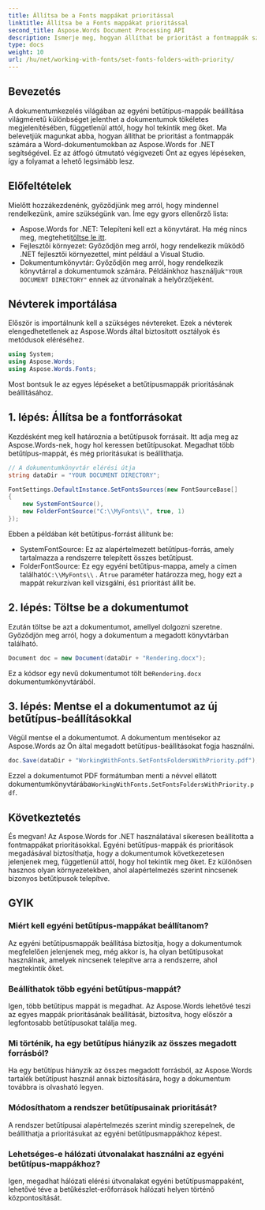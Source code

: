 ```yaml
---
title: Állítsa be a Fonts mappákat prioritással
linktitle: Állítsa be a Fonts mappákat prioritással
second_title: Aspose.Words Document Processing API
description: Ismerje meg, hogyan állíthat be prioritást a fontmappák számára a Word dokumentumokban az Aspose.Words for .NET használatával. Útmutatónk biztosítja, hogy dokumentumai minden alkalommal tökéletesen jelenjenek meg.
type: docs
weight: 10
url: /hu/net/working-with-fonts/set-fonts-folders-with-priority/
---
```

## Bevezetés

A dokumentumkezelés világában az egyéni betűtípus-mappák beállítása világméretű különbséget jelenthet a dokumentumok tökéletes megjelenítésében, függetlenül attól, hogy hol tekintik meg őket. Ma belevetjük magunkat abba, hogyan állíthat be prioritást a fontmappák számára a Word-dokumentumokban az Aspose.Words for .NET segítségével. Ez az átfogó útmutató végigvezeti Önt az egyes lépéseken, így a folyamat a lehető legsimább lesz.

## Előfeltételek

Mielőtt hozzákezdenénk, győződjünk meg arról, hogy mindennel rendelkezünk, amire szükségünk van. Íme egy gyors ellenőrző lista:

-  Aspose.Words for .NET: Telepíteni kell ezt a könyvtárat. Ha még nincs meg, megteheti[töltse le itt](https://releases.aspose.com/words/net/).
- Fejlesztői környezet: Győződjön meg arról, hogy rendelkezik működő .NET fejlesztői környezettel, mint például a Visual Studio.
-  Dokumentumkönyvtár: Győződjön meg arról, hogy rendelkezik könyvtárral a dokumentumok számára. Példáinkhoz használjuk`"YOUR DOCUMENT DIRECTORY"` ennek az útvonalnak a helyőrzőjeként.

## Névterek importálása

Először is importálnunk kell a szükséges névtereket. Ezek a névterek elengedhetetlenek az Aspose.Words által biztosított osztályok és metódusok eléréséhez.

```csharp
using System;
using Aspose.Words;
using Aspose.Words.Fonts;
```

Most bontsuk le az egyes lépéseket a betűtípusmappák prioritásának beállításához.

## 1. lépés: Állítsa be a fontforrásokat

Kezdésként meg kell határoznia a betűtípusok forrásait. Itt adja meg az Aspose.Words-nek, hogy hol keressen betűtípusokat. Megadhat több betűtípus-mappát, és még prioritásukat is beállíthatja.

```csharp
// A dokumentumkönyvtár elérési útja
string dataDir = "YOUR DOCUMENT DIRECTORY";

FontSettings.DefaultInstance.SetFontsSources(new FontSourceBase[]
{
    new SystemFontSource(), 
    new FolderFontSource("C:\\MyFonts\\", true, 1)
});
```

Ebben a példában két betűtípus-forrást állítunk be:
- SystemFontSource: Ez az alapértelmezett betűtípus-forrás, amely tartalmazza a rendszerre telepített összes betűtípust.
-  FolderFontSource: Ez egy egyéni betűtípus-mappa, amely a címen található`C:\\MyFonts\\` . A`true` paraméter határozza meg, hogy ezt a mappát rekurzívan kell vizsgálni, és`1` prioritást állít be.

## 2. lépés: Töltse be a dokumentumot

Ezután töltse be azt a dokumentumot, amellyel dolgozni szeretne. Győződjön meg arról, hogy a dokumentum a megadott könyvtárban található.

```csharp
Document doc = new Document(dataDir + "Rendering.docx");
```

 Ez a kódsor egy nevű dokumentumot tölt be`Rendering.docx` dokumentumkönyvtárából.

## 3. lépés: Mentse el a dokumentumot az új betűtípus-beállításokkal

Végül mentse el a dokumentumot. A dokumentum mentésekor az Aspose.Words az Ön által megadott betűtípus-beállításokat fogja használni.

```csharp
doc.Save(dataDir + "WorkingWithFonts.SetFontsFoldersWithPriority.pdf");
```

 Ezzel a dokumentumot PDF formátumban menti a névvel ellátott dokumentumkönyvtárába`WorkingWithFonts.SetFontsFoldersWithPriority.pdf`.

## Következtetés

És megvan! Az Aspose.Words for .NET használatával sikeresen beállította a fontmappákat prioritásokkal. Egyéni betűtípus-mappák és prioritások megadásával biztosíthatja, hogy a dokumentumok következetesen jelenjenek meg, függetlenül attól, hogy hol tekintik meg őket. Ez különösen hasznos olyan környezetekben, ahol alapértelmezés szerint nincsenek bizonyos betűtípusok telepítve.

## GYIK

### Miért kell egyéni betűtípus-mappákat beállítanom?
Az egyéni betűtípusmappák beállítása biztosítja, hogy a dokumentumok megfelelően jelenjenek meg, még akkor is, ha olyan betűtípusokat használnak, amelyek nincsenek telepítve arra a rendszerre, ahol megtekintik őket.

### Beállíthatok több egyéni betűtípus-mappát?
Igen, több betűtípus mappát is megadhat. Az Aspose.Words lehetővé teszi az egyes mappák prioritásának beállítását, biztosítva, hogy először a legfontosabb betűtípusokat találja meg.

### Mi történik, ha egy betűtípus hiányzik az összes megadott forrásból?
Ha egy betűtípus hiányzik az összes megadott forrásból, az Aspose.Words tartalék betűtípust használ annak biztosítására, hogy a dokumentum továbbra is olvasható legyen.

### Módosíthatom a rendszer betűtípusainak prioritását?
A rendszer betűtípusai alapértelmezés szerint mindig szerepelnek, de beállíthatja a prioritásukat az egyéni betűtípusmappákhoz képest.

### Lehetséges-e hálózati útvonalakat használni az egyéni betűtípus-mappákhoz?
Igen, megadhat hálózati elérési útvonalakat egyéni betűtípusmappaként, lehetővé téve a betűkészlet-erőforrások hálózati helyen történő központosítását.